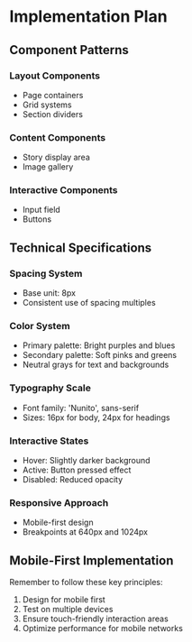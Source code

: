 # Implementation Plan

## Component Patterns

### Layout Components

- Page containers
- Grid systems
- Section dividers

### Content Components

- Story display area
- Image gallery

### Interactive Components

- Input field
- Buttons

## Technical Specifications

### Spacing System

- Base unit: 8px
- Consistent use of spacing multiples

### Color System

- Primary palette: Bright purples and blues
- Secondary palette: Soft pinks and greens
- Neutral grays for text and backgrounds

### Typography Scale

- Font family: 'Nunito', sans-serif
- Sizes: 16px for body, 24px for headings

### Interactive States

- Hover: Slightly darker background
- Active: Button pressed effect
- Disabled: Reduced opacity

### Responsive Approach

- Mobile-first design
- Breakpoints at 640px and 1024px

## Mobile-First Implementation

Remember to follow these key principles:

1. Design for mobile first
2. Test on multiple devices
3. Ensure touch-friendly interaction areas
4. Optimize performance for mobile networks